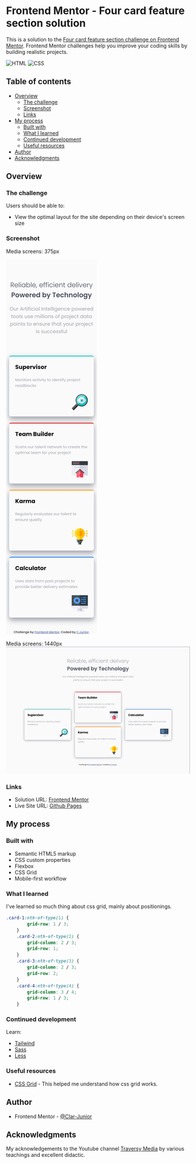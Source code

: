 # Frontend Mentor - Four card feature section solution

This is a solution to the [Four card feature section challenge on Frontend Mentor](https://www.frontendmentor.io/challenges/four-card-feature-section-weK1eFYK). Frontend Mentor challenges help you improve your coding skills by building realistic projects.

![HTML](https://img.shields.io/badge/HTML5-E34F26?style=for-the-badge&logo=html5&logoColor=white)
![CSS](https://img.shields.io/badge/CSS3-1572B6?style=for-the-badge&logo=css3&logoColor=white)

## Table of contents

- [Overview](#overview)
  - [The challenge](#the-challenge)
  - [Screenshot](#screenshot)
  - [Links](#links)
- [My process](#my-process)
  - [Built with](#built-with)
  - [What I learned](#what-i-learned)
  - [Continued development](#continued-development)
  - [Useful resources](#useful-resources)
- [Author](#author)
- [Acknowledgments](#acknowledgments)

## Overview

### The challenge

Users should be able to:

- View the optimal layout for the site depending on their device's screen size

### Screenshot

Media screens: 375px

![Mobile preview](./myPreview/mobile-preview.png)

Media screens: 1440px
![Desktop preview](./myPreview/desktop-preview.png)

### Links

- Solution URL: [Frontend Mentor](https://www.frontendmentor.io/solutions/four-card-feature-section-master-Gz5tBG9AcR)
- Live Site URL: [Github Pages](https://clar-junior.github.io/four-card-feature-section-master/)

## My process

### Built with

- Semantic HTML5 markup
- CSS custom properties
- Flexbox
- CSS Grid
- Mobile-first workflow

### What I learned

I've learned so much thing about css grid, mainly about positionings.

```css
.card-1:nth-of-type(1) {
		grid-row: 1 / 3;
	}
	.card-2:nth-of-type(2) {
		grid-column: 2 / 3;
		grid-row: 1;
	}
	.card-3:nth-of-type(3) {
		grid-column: 2 / 3;
		grid-row: 2;
	}
	.card-4:nth-of-type(4) {
		grid-column: 3 / 4;
		grid-row: 1 / 3;
	}
```

### Continued development

Learn:

- [Tailwind](https://tailwindcss.com/)
- [Sass](https://sass-lang.com/)
- [Less](https://lesscss.org/)

### Useful resources

- [CSS Grid](https://www.youtube.com/watch?v=0xMQfnTU6oo) - This helped me understand how css grid works.

## Author

- Frontend Mentor - [@Clar-Junior](https://www.frontendmentor.io/profile/Clar-Junior)

## Acknowledgments

My acknowledgements to the Youtube channel [Traversy Media](https://www.youtube.com/@TraversyMedia)  by various teachings and excellent didactic.

